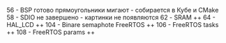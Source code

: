 56 -  BSP готово прямоугольники мигают - собирается в Кубе и CMake
58 -  SDIO не завершено - картинки не появляются
62 -  SRAM ++
64 -  HAL_LCD ++
104 - Binare semaphote FreeRTOS ++
106 - FreeRTOS tasks ++
108 - FreeRTOS params ++
